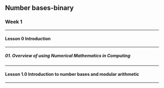 ## Number bases-binary

### Week 1

---

#### Lesson 0 Introduction

---

##### 01. Overview of using Numerical Mathematics in Computing

---

#### Lesson 1.0 Introduction to number bases and modular arithmetic

---
